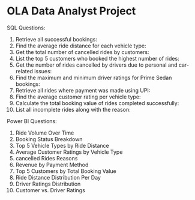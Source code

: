 
# OLA Data Analyst Project

SQL Questions:
1. Retrieve all successful bookings:
2. Find the average ride distance for each vehicle type:
3. Get the total number of cancelled rides by customers:
4. List the top 5 customers who booked the highest number of rides:
5. Get the number of rides cancelled by drivers due to personal and car-related issues:
6. Find the maximum and minimum driver ratings for Prime Sedan bookings:
7. Retrieve all rides where payment was made using UPI:
8. Find the average customer rating per vehicle type:
9. Calculate the total booking value of rides completed successfully:
10. List all incomplete rides along with the reason:
    
Power BI Questions:
1. Ride Volume Over Time
2. Booking Status Breakdown
3. Top 5 Vehicle Types by Ride Distance
4. Average Customer Ratings by Vehicle Type
5. cancelled Rides Reasons
6. Revenue by Payment Method
7. Top 5 Customers by Total Booking Value
8. Ride Distance Distribution Per Day
9. Driver Ratings Distribution
10. Customer vs. Driver Ratings

